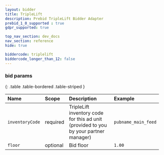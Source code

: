 ```yaml
---
layout: bidder
title: TripleLift
description: Prebid TripleLift Bidder Adapter
prebid_1_0_supported : true
gdpr_supported: true

top_nav_section: dev_docs
nav_section: reference
hide: true

biddercode: triplelift
biddercode_longer_than_12: false
---
```


### bid params

{: .table .table-bordered .table-striped } 

| Name | Scope | Description | Example |
| :--- | :---- | :---------- | :------ |
| `inventoryCode` | required | TripleLift inventory code for this ad unit (provided to you by your partner manager) | `pubname_main_feed` |
| `floor` | optional | Bid floor | `1.00` |
